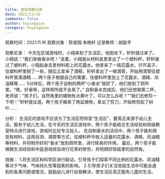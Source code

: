```yaml
---
title: 游戏观察记录
date: 2021/11/16
comments: false
author: huyingqian
category: huyingqian
---
```

观察时间：2021.11.16
观察对象：陈俊翔 朱皓轩
记录教师：胡盈芊

观察实录：
今天在区域游戏时，小翔来到了生活区，他刚坐下，轩轩就过来了。小翔说：“我们来做香水吧！”说着，小翔就从材料盒里拿出了一个塑料杯，轩轩接过了塑料杯，小翔起身去拿材料柜上的花露水。他拿来了一瓶花露水，拧开盖子，往塑料杯里倒了一些，随后又拿来了酒精，轩轩拿出了一根滴管，开始用滴管往塑料杯里滴酒精……两个孩子根据自己的需要，往塑料杯里加上了花露水、酒精、风油精等……
5分钟后，两个孩子自制的两杯“小香水”就好了，他们放到了厕所里。“嗯，好香呀，这样厕所就不会臭了。”
自制香水完成后，他们还想做第二杯，老师说：“孩子们，自然角里的植物有点黄叶了，可以怎么办呢？”“我们去修剪一下吧！”轩轩提议道。两个孩子搬来了两盆植物，拿出了剪刀，开始修剪起了树叶……

分析：
生活区的游戏不应该为了生活区而特意“生活区”，要真正来源于幼儿生活，服务于幼儿生活。在今天的生活区游戏中，两个孩子能结合生活经验和班级教室特点进行游戏，游戏时比较专注投入。
在自制香水的活动中，两个孩子能利用现有材料，运用目测、滴管等方式，往塑料杯中放入适量的花露水、酒精、风油精等材料，并将制作好的“香水”放到厕所里，进行除臭的作用。
最后，两个孩子能根据生活经验和中庭游戏经验进行花草的修剪，并照顾好班级里的自然角。

措施：
1.将生活区和科学区进行联动，引导孩子们探索不同比例的花露水、风油精等对于气味、气味持久性等因素的影响。
2.引导孩子们关注班级生活中可能会遇到的各类问题或情况，鼓励幼儿进行自我解决，使生活区真正服务儿童的生活。
